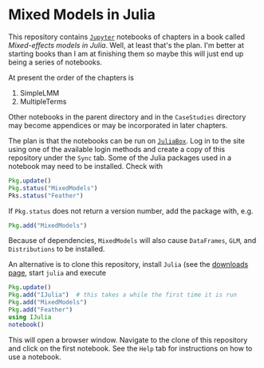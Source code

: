# Mixed Models in Julia

This repository contains [`Jupyter`](https://jupyter.org) notebooks of chapters in a book called *Mixed-effects models in Julia*.  Well, at least that's the plan.  I'm better at starting books than I am at finishing them so maybe this will just end up being a series of notebooks.

At present the order of the chapters is
1. SimpleLMM
2. MultipleTerms

Other notebooks in the parent directory and in the `CaseStudies` directory may become appendices or may be incorporated in later chapters.

The plan is that the notebooks can be run on [`JuliaBox`](https://juliabox.com).  Log in to the site using one of the available login methods and create a copy of this repository under the `Sync` tab.  Some of the Julia packages used in a notebook may need to be installed.  Check with
```jl
Pkg.update()
Pkg.status("MixedModels")
Pks.status("Feather")
```
If `Pkg.status` does not return a version number, add the package with, e.g.
```jl
Pkg.add("MixedModels")
```

Because of dependencies, `MixedModels` will also cause `DataFrames`, `GLM`, and `Distributions` to be installed.

An alternative is to clone this repository, install `Julia` (see the [downloads page](https://julialang.org/downloads), start `julia` and execute
```jl
Pkg.update()
Pkg.add("IJulia")  # this takes a while the first time it is run
Pkg.add("MixedModels")
Pkg.add("Feather")
using IJulia
notebook()
```

This will open a browser window.  Navigate to the clone of this repository and click on the first notebook.  See the `Help` tab for instructions on how to use a notebook.
